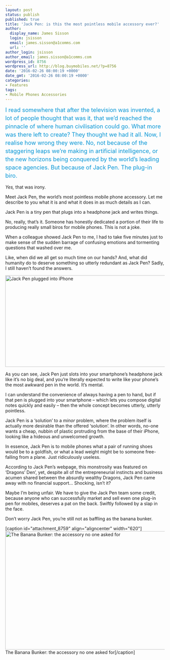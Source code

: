 ```yaml
---
layout: post
status: publish
published: true
title: 'Jack Pen: is this the most pointless mobile accessory ever?'
author:
  display_name: James Sisson
  login: jsisson
  email: james.sisson@a1comms.com
  url: ''
author_login: jsisson
author_email: james.sisson@a1comms.com
wordpress_id: 8756
wordpress_url: http://blog.buymobiles.net/?p=8756
date: '2016-02-26 08:00:19 +0000'
date_gmt: '2016-02-26 08:00:19 +0000'
categories:
- Features
tags:
- Mobile Phones Accessories
---
```

<p><span class="postStandFirst" style="color: #0896d5; line-height: 26px; font-size: 18px;">I read somewhere that after the television was invented, a lot of people thought that was it, that we&rsquo;d reached the pinnacle of where human civilisation could go. What more was there left to create? They thought we had it all. Now, I realise how wrong they were. No, not because of the staggering leaps we&rsquo;re making in artificial intelligence, or the new horizons being conquered by the world&rsquo;s leading space agencies. But because of Jack Pen. The plug-in biro.</span></p>
<p><em>Yes,&nbsp;</em>that was irony.</p>
<p>Meet Jack Pen, the world&rsquo;s most pointless mobile phone accessory. Let me describe to you what it is and what it does in as much details as I can.</p>
<p>Jack Pen is a tiny pen that plugs into a headphone jack and writes things.</p>
<p>No, really, that&rsquo;s it. Someone has honestly dedicated a portion of their life to producing really small biros for mobile phones. This is not a joke.</p>
<p>When a colleague showed Jack Pen to me, I had to take five minutes just to make sense of the sudden barrage of confusing emotions&nbsp;and tormenting questions that washed over me.</p>
<p>Like, when did we all get so much time on our hands? And, what did humanity do to deserve something so utterly redundant as Jack Pen? Sadly, I still haven&rsquo;t found the&nbsp;answers.</p>
<p><img class="aligncenter wp-image-8765" src="https://a1comms-blog-buymobiles.storage.googleapis.com/2016/02/slider6.png" alt="Jack Pen plugged into iPhone" width="600" height="290" /></p>
<p>As you can see, Jack Pen just slots into your smartphone&rsquo;s headphone jack like it&rsquo;s no big deal, and you&rsquo;re literally expected to write like your phone&rsquo;s the most awkward pen in the world. It&rsquo;s mental.</p>
<p>I can understand the convenience of always having a pen to hand, but if that pen is plugged into your smartphone &ndash; which lets you compose digital notes quickly and easily &ndash; then the whole concept becomes utterly, utterly pointless.</p>
<p>Jack Pen is a &lsquo;solution&rsquo; to a <em>minor</em> problem, where the problem itself is actually more desirable than the offered &lsquo;solution&rsquo;. In other words, no-one wants a cheap, nubbin of plastic protruding from the base of their iPhone, looking like a hideous and unwelcomed growth.</p>
<p>In essence, Jack Pen is to mobile phones what a pair of running shoes would be to a goldfish, or what a lead weight might&nbsp;be to someone free-falling from a plane. Just ridiculously useless.</p>
<p>According to Jack Pen&rsquo;s webpage, this monstrosity was featured on &lsquo;Dragons&rsquo; Den&rsquo;, yet, despite all of the entrepreneurial instincts and business acumen shared between the absurdly wealthy Dragons, Jack Pen came away with no financial support&hellip; Shocking, isn&rsquo;t it?</p>
<p>Maybe I&rsquo;m being unfair. We have to give the Jack Pen team some credit, because anyone who can successfully market and sell even one plug-in pen for mobiles, deserves a pat on the back. Swiftly followed by a slap in the face.</p>
<p>Don&rsquo;t worry Jack Pen, you&rsquo;re still not as baffling&nbsp;as the banana bunker.</p>
<p>[caption id="attachment_8759" align="aligncenter" width="620"]<img class="size-full wp-image-8759" src="https://a1comms-blog-buymobiles.storage.googleapis.com/2016/02/10730985_10153109542805821_4626285600613911099_n.jpg" alt="The Banana Bunker: the accessory no one asked for" width="620" height="375" /> The Banana Bunker: the accessory no one asked for[/caption]</p>
